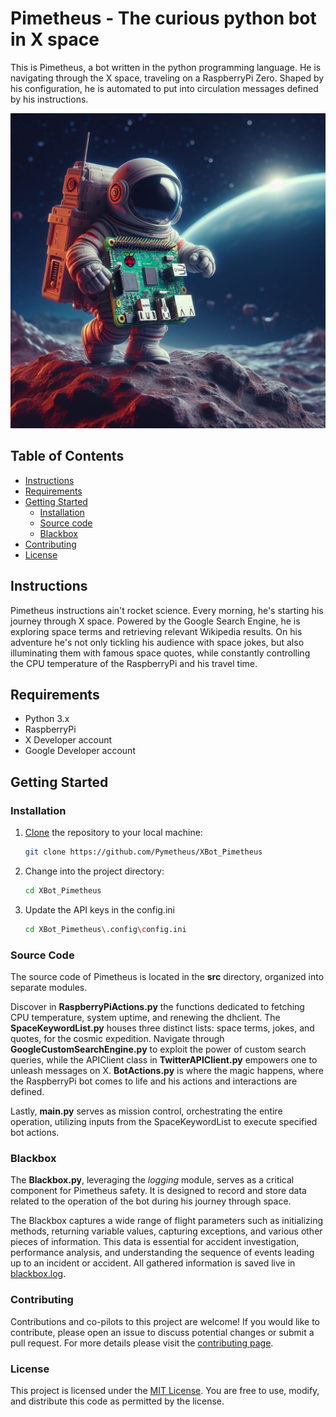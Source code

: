 # Pimetheus - The curious python bot in X space



This is Pimetheus, a bot written in the python programming language.
He is navigating through the X space, traveling on a RaspberryPi Zero.
Shaped by his configuration, he is automated to put into circulation messages defined by his instructions.


![Pimetheus](res/Pimetheus-Image.png)

## Table of Contents

- [Instructions](#Instructions)
- [Requirements](#requirements)
- [Getting Started](#getting-started)
  - [Installation](#installation)
  - [Source code](#source-code)
  - [Blackbox](#blackbox)
- [Contributing](#contributing)
- [License](#license)


## Instructions
Pimetheus instructions ain't rocket science. Every morning, he's starting his journey through X space.
Powered by the Google Search Engine, he is exploring space terms and retrieving relevant Wikipedia results.
On his adventure he's not only tickling his audience with space jokes, but also illuminating them with famous space quotes, 
while constantly controlling the CPU temperature of the RaspberryPi and his travel time.

## Requirements
- Python 3.x
- RaspberryPi
- X Developer account
- Google Developer account

## Getting Started
### Installation

1. [Clone](https://docs.github.com/en/repositories/creating-and-managing-repositories/cloning-a-repository) the repository to your local machine:

    ```bash
    git clone https://github.com/Pymetheus/XBot_Pimetheus
    ```

2. Change into the project directory:

    ```bash
    cd XBot_Pimetheus
    ```
3. Update the API keys in the config.ini

    ```bash
   cd XBot_Pimetheus\.config\config.ini
   ```

### Source Code
The source code of Pimetheus is located in the **src** directory, organized into separate modules.

Discover in **RaspberryPiActions.py** the functions dedicated to fetching CPU temperature, system uptime, and renewing the dhclient.
The **SpaceKeywordList.py** houses three distinct lists: space terms, jokes, and quotes, for the cosmic expedition.
Navigate through **GoogleCustomSearchEngine.py** to exploit the power of custom search queries,
while the APIClient class in **TwitterAPIClient.py** empowers one to unleash messages on X.
**BotActions.py** is where the magic happens, where the RaspberryPi bot comes to life and his actions and interactions are defined.

Lastly, **main.py** serves as mission control, orchestrating the entire operation, utilizing inputs from the SpaceKeywordList to execute specified bot actions.


### Blackbox
The **Blackbox.py**, leveraging the *logging* module, serves as a critical component for Pimetheus safety. 
It is designed to record and store data related to the operation of the bot during his journey through space.

The Blackbox captures a wide range of flight parameters such as initializing methods, returning variable values, capturing exceptions, and various other pieces of information. 
This data is essential for accident investigation, performance analysis, and understanding the sequence of events leading up to an incident or accident.
All gathered information is saved live in [blackbox.log](log/blackbox.log). 

### Contributing
Contributions and co-pilots to this project are welcome! If you would like to contribute, please open an issue to discuss potential changes or submit a pull request.
For more details please visit the [contributing page](docs/CONTRIBUTING.md).

### License

This project is licensed under the [MIT License](LICENSE.md). You are free to use, modify, and distribute this code as permitted by the license.